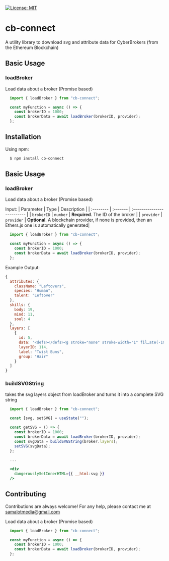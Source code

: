 [![License: MIT](https://img.shields.io/badge/License-MIT-yellow.svg)](https://opensource.org/licenses/MIT)

# cb-connect

A utility library to download svg and attribute data for CyberBrokers (from the Ethereum Blockchain)


## Basic Usage

### loadBroker

Load data about a broker (Promise based)

```jsx
  import { loadBroker } from "cb-connect";

  const myFunction = async () => {
    const brokerID = 1000;
    const brokerData = await loadBroker(brokerID, provider);
  };
```

## Installation

Using npm:

```bash
  $ npm install cb-connect
```
    
## Basic Usage

### loadBroker

Load data about a broker (Promise based)

Input:
| Parameter | Type     | Description                |
| :-------- | :------- | :------------------------- |
| `brokerID` | `number` | **Required**. The ID of the broker |
| `provider` | `provider` | **Optional**. A blockchain provider, if none is provided, then an Ethers.js one is automatically generated|

```jsx
  import { loadBroker } from "cb-connect";

  const myFunction = async () => {
    const brokerID = 1000;
    const brokerData = await loadBroker(brokerID, provider);
  };
```

Example Output: 

```jsx
{
  attributes: {
    className: "Leftovers",
    species: "Human",
    talent: "Leftover"
  },
  skills: {
    body: 19,
    mind: 11,
    soul: 4
  },
  layers: [
    {
      id: 5,
      data: '<defs></defs><g stroke="none" stroke-width="1" fil…ate(-194,-764)" id="id-31291"></path></g></g></g>',
      layerID: 114,
      label: "Twist Buns",
      group: "Hair"
    }
  ]
}
```

### buildSVGString

takes the svg layers object from loadBroker and turns it into a complete SVG string

```jsx
  import { loadBroker } from "cb-connect";

  const [svg, setSVG] = useState("");

  const getSVG = () => {
    const brokerID = 1000;
    const brokerData = await loadBroker(brokerID, provider);
    const svgData = buildSVGString(broker.layers);
    setSVG(svgData);
  };

  ...

  <div
    dangerouslySetInnerHTML={{ __html:svg }}
  />


```
## Contributing

Contributions are always welcome! For any help, please contact me at samalotmedia@gmail.com

Load data about a broker (Promise based)

```jsx
  import { loadBroker } from "cb-connect";

  const myFunction = async () => {
    const brokerID = 1000;
    const brokerData = await loadBroker(brokerID, provider);
  };
```

